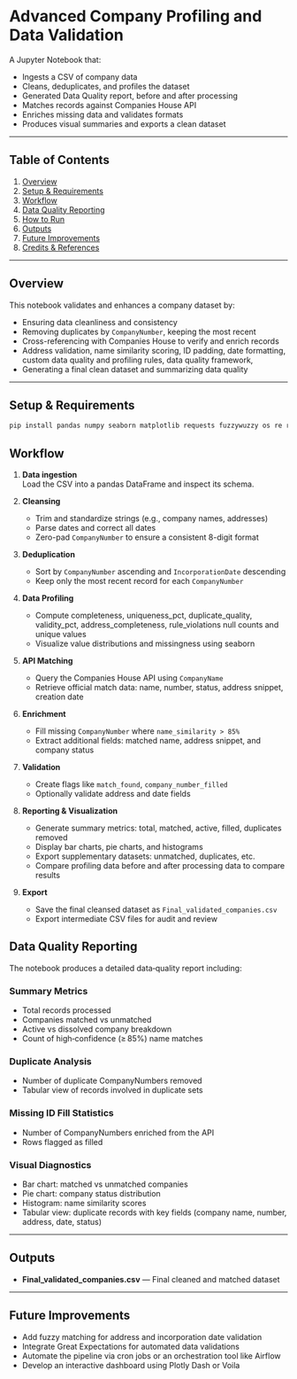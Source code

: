 # Advanced Company Profiling and Data Validation

A Jupyter Notebook that:
- Ingests a CSV of company data  
- Cleans, deduplicates, and profiles the dataset 
- Generated Data Quality report, before and after processing 
- Matches records against Companies House API  
- Enriches missing data and validates formats  
- Produces visual summaries and exports a clean dataset

---

## Table of Contents

1. [Overview](#overview)  
2. [Setup & Requirements](#setup--requirements)  
3. [Workflow](#workflow)  
4. [Data Quality Reporting](#data-quality-reporting)  
5. [How to Run](#how-to-run)  
6. [Outputs](#outputs)  
7. [Future Improvements](#future-improvements)  
8. [Credits & References](#credits--references)

---

## Overview

This notebook validates and enhances a company dataset by:

- Ensuring data cleanliness and consistency  
- Removing duplicates by `CompanyNumber`, keeping the most recent  
- Cross-referencing with Companies House to verify and enrich records  
- Address validation, name similarity scoring, ID padding, date formatting, custom data quality and profiling rules, data quality framework,
- Generating a final clean dataset and summarizing data quality

---

## Setup & Requirements

```bash
pip install pandas numpy seaborn matplotlib requests fuzzywuzzy os re request time
````
## Workflow

1. **Data ingestion**  
   Load the CSV into a pandas DataFrame and inspect its schema.

2. **Cleansing**  
   - Trim and standardize strings (e.g., company names, addresses)  
   - Parse dates and correct all dates 
   - Zero-pad `CompanyNumber` to ensure a consistent 8-digit format

3. **Deduplication**  
   - Sort by `CompanyNumber` ascending and `IncorporationDate` descending  
   - Keep only the most recent record for each `CompanyNumber`

4. **Data Profiling**  
   - Compute completeness, uniqueness_pct, duplicate_quality, validity_pct, address_completeness, rule_violations null counts and unique values  
   - Visualize value distributions and missingness using seaborn

5. **API Matching**  
   - Query the Companies House API using `CompanyName`  
   - Retrieve official match data: name, number, status, address snippet, creation date

6. **Enrichment**  
   - Fill missing `CompanyNumber` where `name_similarity > 85%`  
   - Extract additional fields: matched name, address snippet, and company status

7. **Validation**  
   - Create flags like `match_found`, `company_number_filled`  
   - Optionally validate address and date fields

8. **Reporting & Visualization**  
   - Generate summary metrics: total, matched, active, filled, duplicates removed  
   - Display bar charts, pie charts, and histograms  
   - Export supplementary datasets: unmatched, duplicates, etc.
   - Compare profiling data before and after processing data to compare results

9. **Export**  
   - Save the final cleansed dataset as `Final_validated_companies.csv`  
   - Export intermediate CSV files for audit and review
## Data Quality Reporting

The notebook produces a detailed data‑quality report including:

### Summary Metrics
- Total records processed  
- Companies matched vs unmatched  
- Active vs dissolved company breakdown  
- Count of high‑confidence (≥ 85%) name matches  

### Duplicate Analysis
- Number of duplicate CompanyNumbers removed  
- Tabular view of records involved in duplicate sets  

### Missing ID Fill Statistics
- Number of CompanyNumbers enriched from the API  
- Rows flagged as filled  

### Visual Diagnostics
- Bar chart: matched vs unmatched companies  
- Pie chart: company status distribution  
- Histogram: name similarity scores  
- Tabular view: duplicate records with key fields (company name, number, address, date, status)  


---

## Outputs

- **Final_validated_companies.csv** — Final cleaned and matched dataset  

---

## Future Improvements

- Add fuzzy matching for address and incorporation date validation  
- Integrate Great Expectations for automated data validations  
- Automate the pipeline via cron jobs or an orchestration tool like Airflow  
- Develop an interactive dashboard using Plotly Dash or Voila  

